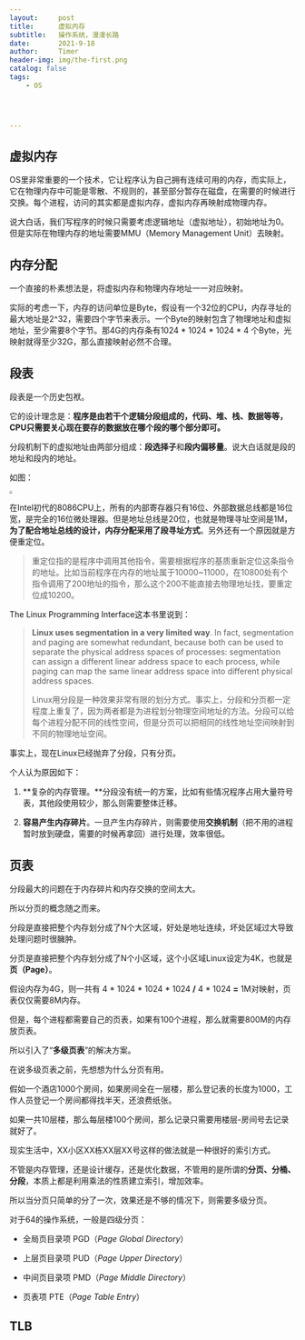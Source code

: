 ```yaml
---
layout:     post
title:      虚拟内存
subtitle:   操作系统，漫漫长路
date:       2021-9-18
author:     Timer
header-img: img/the-first.png
catalog: false
tags:
    - OS




---
```


## 虚拟内存

OS里非常重要的一个技术，它让程序认为自己拥有连续可用的内存，而实际上，它在物理内存中可能是零散、不规则的，甚至部分暂存在磁盘，在需要的时候进行交换。每个进程，访问的其实都是虚拟内存，虚拟内存再映射成物理内存。  

说大白话，我们写程序的时候只需要考虑逻辑地址（虚拟地址），初始地址为0。但是实际在物理内存的地址需要MMU（Memory Management Unit）去映射。  



## 内存分配

一个直接的朴素想法是，将虚拟内存和物理内存地址一一对应映射。

实际的考虑一下，内存的访问单位是Byte，假设有一个32位的CPU，内存寻址的最大地址是2^32，需要四个字节来表示。一个Byte的映射包含了物理地址和虚拟地址，至少需要8个字节。那4G的内存条有1024 * 1024 * 1024 * 4 个Byte，光映射就得至少32G，那么直接映射必然不合理。    



## 段表

段表是一个历史包袱。

它的设计理念是：**程序是由若干个逻辑分段组成的，代码、堆、栈、数据等等，CPU只需要关心现在要存的数据放在哪个段的哪个部分即可。**

分段机制下的虚拟地址由两部分组成：**段选择子**和**段内偏移量**。说大白话就是段的地址和段内的地址。

如图：

<img src="https://gitee.com/timerizaya/timer-pic/raw/master/img/1632372601172.jpeg" style="zoom: 33%;" />

在Intel初代的8086CPU上，所有的内部寄存器只有16位、外部数据总线都是16位宽，是完全的16位微处理器。但是地址总线是20位，也就是物理寻址空间是1M，**为了配合地址总线的设计，内存分配采用了段寻址方式**。另外还有一个原因就是方便重定位。

> 重定位指的是程序中调用其他指令，需要根据程序的基质重新定位这条指令的地址。比如当前程序在内存的地址属于10000~11000，在10800处有个指令调用了200地址的指令，那么这个200不能直接去物理地址找，要重定位成10200。

The Linux Programming Interface这本书里说到：

> **Linux uses segmentation in a very limited way**. In fact, segmentation and paging are somewhat redundant, because both can be used to separate the physical address spaces of processes: segmentation can assign a different linear address space to each process, while paging can map the same linear address space into different physical address spaces.
>
> Linux用分段是一种效果非常有限的划分方式。事实上，分段和分页都一定程度上重复了，因为两者都是为进程划分物理空间地址的方法。分段可以给每个进程分配不同的线性空间，但是分页可以把相同的线性地址空间映射到不同的物理地址空间。

事实上，现在Linux已经抛弃了分段，只有分页。  

个人认为原因如下：

1. **复杂的内存管理。**分段没有统一的方案，比如有些情况程序占用大量符号表，其他段使用较少，那么则需要整体迁移。

2. **容易产生内存碎片**。一旦产生内存碎片，则需要使用**交换机制**（把不用的进程暂时放到硬盘，需要的时候再拿回）进行处理，效率很低。  

     

   

## 页表

分段最大的问题在于内存碎片和内存交换的空间太大。

所以分页的概念随之而来。

分段是直接把整个内存划分成了N个大区域，好处是地址连续，坏处区域过大导致处理问题时很臃肿。

分页是直接把整个内存划分成了N个小区域，这个小区域Linux设定为4K，也就是**页（Page）**。

假设内存为4G，则一共有 4 * 1024 * 1024 * 1024  **/**  4 * 1024 **=**  1M对映射，页表仅仅需要8M内存。

但是，每个进程都需要自己的页表，如果有100个进程，那么就需要800M的内存放页表。

所以引入了“**多级页表**”的解决方案。

在说多级页表之前，先想想为什么分页有用。

假如一个酒店1000个房间，如果房间全在一层楼，那么登记表的长度为1000，工作人员登记一个房间都得找半天，还浪费纸张。

如果一共10层楼，那么每层楼100个房间，那么记录只需要用楼层-房间号去记录就好了。

现实生活中，XX小区XX栋XX层XX号这样的做法就是一种很好的索引方式。

不管是内存管理，还是设计缓存，还是优化数据，不管用的是所谓的**分页、分桶、分段**，本质上都是利用乘法的性质建立索引，增加效率。

所以当分页只简单的分了一次，效果还是不够的情况下，则需要多级分页。

对于64的操作系统，一般是四级分页：

- 全局⻚⽬录项 PGD（*Page Global Directory*）

- 上层⻚⽬录项 PUD（*Page Upper Directory*）

- 中间⻚⽬录项 PMD（*Page Middle Directory*）

- ⻚表项 PTE（*Page Table Entry*）

    

## TLB









































